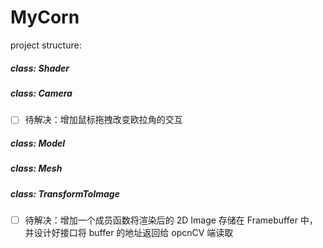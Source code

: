 # MyCorn

project structure:
##### class: Shader
##### class: Camera
- [ ] 待解决：增加鼠标拖拽改变欧拉角的交互
##### class: Model
##### class: Mesh
##### class: TransformToImage
- [ ] 待解决：增加一个成员函数将渲染后的 2D Image 存储在 Framebuffer 中，
      并设计好接口将 buffer 的地址返回给 opcnCV 端读取
